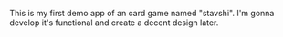 This is my first demo app of an card game named "stavshi".
I'm gonna develop it's functional and create a decent design later.
